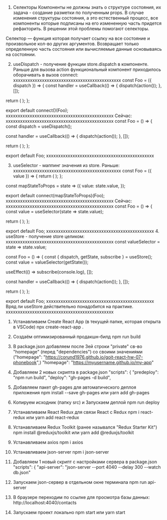1. Селекторы
Компоненты не должны знать о структуре состояния,
их задача - создание разметки по полученным props.
В случае изменения структуры состояния, а это естественный процесс,
все компоненты которые подписаны на его измененную часть
придется рефакторить. В решении этой проблемы помогают селекторы.

Селектор — функция которая получает ссылку на все состояние
и произвольное кол-во других аргументов.
Возвращает только определенную часть состояния
или вычисляемые данные основываясь на состоянии.

2. useDispatch - получение функции store.dispatch в компоненте. 
Раньше для вызова action функциональный компонент приходилось 
оборачивать в вызов connect:
ххххххххххххххххххххххххххххххххххххххххххххх
const Foo = ({ dispatch }) => {
  const handler = useCallback(() => {
    dispatch(action());
  }, []);

  return (
    <Bar onClick={handler} />
  );
};

export default connect()(Foo);
ххххххххххххххххххххххххххххххххххххххххххххх
Сейчас:
ххххххххххххххххххххххххххххххххххххххххххххх
const Foo = () => {
  const dispatch = useDispatch();

  const handler = useCallback(() => {
    dispatch(action());
  }, []);

  return (
    <Bar onClick={handler} />
  );
};

export default Foo;
ххххххххххххххххххххххххххххххххххххххххххххх

3. useSelector - маппинг значения из store.
Раньше:
ххххххххххххххххххххххххххххххххххххххххххххх
const Foo = ({ value }) => {
  return (
    <Bar value={value} />
  );
};

const mapStateToProps = state => ({
  value: state.value,
});

export default connect(mapStateToProps)(Foo);
ххххххххххххххххххххххххххххххххххххххххххххх
Сейчас:
ххххххххххххххххххххххххххххххххххххххххххххх
const Foo = () => {
  const value = useSelector(state => state.value);

  return (
    <Bar value={value} />
  );
};

export default Foo;
ххххххххххххххххххххххххххххххххххххххххххххх
4. useStore - получение store целиком:
ххххххххххххххххххххххххххххххххххххххххххххх
const valueSelector = state => state.value;

const Foo = () => {
  const { dispatch, getState, subscribe } = useStore();
  const value = valueSelector(getState());
  
  useEffect(() => subscribe(console.log), []);

  const handler = useCallback(() => {
    dispatch(action());
  }, []);

  return (
    <Bar onClick={handler} value={value} />
  );
};

export default Foo;
ххххххххххххххххххххххххххххххххххххххххххххх
Вряд ли useStore действительно понадобится на практике.
ххххххххххххххххххххххххххххххххххххххххххххх

1.  Устанавливаем Create React App (в текущей папке, которая открыта в VSCode)
    npx create-react-app .

1.  Создаём оптимизированный продакшн-билд
    npm run build

1.  В package.json добавляем после 3ей строки "private" св-во "homepage"
    (перед "dependencies") со своими значениями
    ("homepage": "https://corund1976.github.io/goit-react-hw-07-phonebook",)
    "homepage": "https://myusername.github.io/my-app"

1.  Добавляем 2 новых скрипта в package.json
    "scripts": {
    "predeploy": "npm run build",
    "deploy": "gh-pages -d build",

1.  Добавляем пакет gh-pages для автоматического деплоя приложения
    npm install --save gh-pages или
    yarn add gh-pages

1.  Копируем исходник (папку src) и Запускаем деплой
    npm run deploy

1.  Устанавливаем React Redux для связи React с Redux
    npm i react-redux или
    yarn add react-redux

1.  Устанавливаем Redux Toolkit (ранее назывался "Redux Starter Kit")
    npm install @reduxjs/toolkit или
    yarn add @reduxjs/toolkit

1.  Устанавливаем axios
    npm i axios

1.  Устанавливаем json-server
    npm i json-server

1.  Добавляем 1 новый скрипт с настройками сервера в package.json
    "scripts": {
    "api-server": "json-server --port 4040 --delay 300 --watch db.json"

1.  Запускаем json-сервер в отдельном окне терминала
    npm run api-server

1.  В браузере переходим по ссылке для просмотра базы данных:
    http://localhost:4040/contacts

1.  Запускаем проект локально
    npm start или
    yarn start
